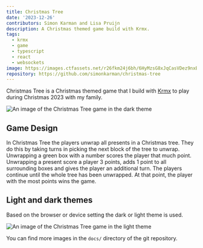```yaml
---
title: Christmas Tree
date: '2023-12-26'
contributors: Simon Karman and Lisa Pruijn
description: A Christmas themed game build with Krmx.
tags:
  - krmx
  - game
  - typescript
  - react
  - websockets
image: https://images.ctfassets.net/r26fkm24j6bh/6HyMzsG8xJqCasVDez9nxB/31b49bb3b9f9d2bfef853f16bba75c27/game-dark.png
repository: https://github.com/simonkarman/christmas-tree
---
```


Christmas Tree is a Christmas themed game that I build with [Krmx](https://simonkarman.github.io/krmx) to play during Christmas 2023 with my family.

![An image of the Christmas Tree game in the dark theme](https://images.ctfassets.net/r26fkm24j6bh/6HyMzsG8xJqCasVDez9nxB/31b49bb3b9f9d2bfef853f16bba75c27/game-dark.png)

## Game Design
In Christmas Tree the players unwrap all presents in a Christmas tree. They do this by taking turns in picking the next block of the tree to unwrap. Unwrapping a green box with a number scores the player that much point. Unwrapping a present score a player 3 points, adds 1 point to all surrounding boxes and gives the player an additional turn. The players continue until the whole tree has been unwrapped. At that point, the player with the most points wins the game.

## Light and dark themes
Based on the browser or device setting the dark or light theme is used.

![An image of the Christmas Tree game in the light theme](https://images.ctfassets.net/r26fkm24j6bh/1oGjcZCpJzqO2XsYHKl0GU/eff4a64a6acd69a4ce4835ff7dfaaf12/game.png)

You can find more images in the `docs/` directory of the git repository.
